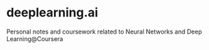 # deeplearning.ai
Personal notes and coursework related to Neural Networks and Deep Learning@Coursera
